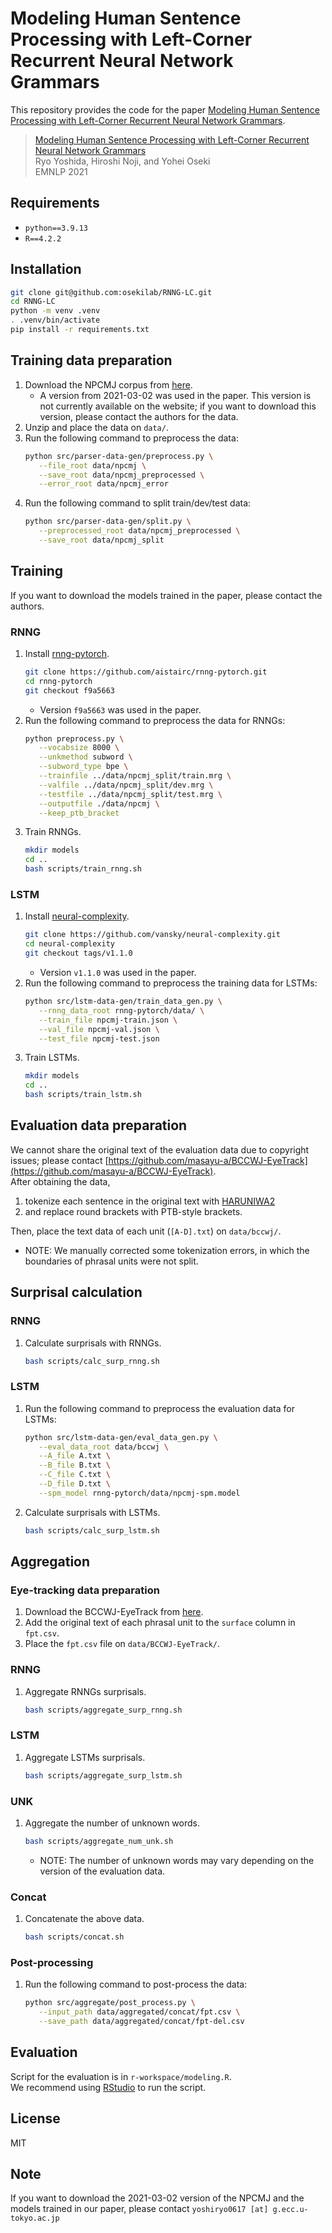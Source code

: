# Modeling Human Sentence Processing with Left-Corner Recurrent Neural Network Grammars

This repository provides the code for the paper [Modeling Human Sentence Processing with Left-Corner Recurrent Neural Network Grammars](https://aclanthology.org/2021.emnlp-main.235/).

> [Modeling Human Sentence Processing with Left-Corner Recurrent Neural Network Grammars](https://aclanthology.org/2021.emnlp-main.235/) <br>
> Ryo Yoshida, Hiroshi Noji, and Yohei Oseki <br>
> EMNLP 2021

## Requirements
- `python==3.9.13`
- `R==4.2.2`

## Installation
```bash
git clone git@github.com:osekilab/RNNG-LC.git
cd RNNG-LC
python -m venv .venv
. .venv/bin/activate
pip install -r requirements.txt
```

## Training data preparation
1. Download the NPCMJ corpus from [here](https://npcmj.ninjal.ac.jp/index.html).
   - A version from 2021-03-02 was used in the paper. This version is not currently available on the website; if you want to download this version, please contact the authors for the data.
2. Unzip and place the data on `data/`.
3. Run the following command to preprocess the data:
   ```bash
   python src/parser-data-gen/preprocess.py \
      --file_root data/npcmj \
      --save_root data/npcmj_preprocessed \
      --error_root data/npcmj_error
   ```
4. Run the following command to split train/dev/test data:
   ```bash
   python src/parser-data-gen/split.py \
      --preprocessed_root data/npcmj_preprocessed \
      --save_root data/npcmj_split
   ```

## Training
If you want to download the models trained in the paper, please contact the authors.

### RNNG
1. Install [rnng-pytorch](https://github.com/aistairc/rnng-pytorch).
   ```bash
   git clone https://github.com/aistairc/rnng-pytorch.git
   cd rnng-pytorch
   git checkout f9a5663
   ```
   - Version `f9a5663` was used in the paper.
2. Run the following command to preprocess the data for RNNGs:
   ```bash
   python preprocess.py \
      --vocabsize 8000 \
      --unkmethod subword \
      --subword_type bpe \
      --trainfile ../data/npcmj_split/train.mrg \
      --valfile ../data/npcmj_split/dev.mrg \
      --testfile ../data/npcmj_split/test.mrg \
      --outputfile ./data/npcmj \
      --keep_ptb_bracket
   ```
3. Train RNNGs.
   ```bash
   mkdir models
   cd ..
   bash scripts/train_rnng.sh
   ```

### LSTM
1. Install [neural-complexity](https://github.com/vansky/neural-complexity).
   ```bash
   git clone https://github.com/vansky/neural-complexity.git
   cd neural-complexity
   git checkout tags/v1.1.0
   ```
   - Version `v1.1.0` was used in the paper.
2. Run the following command to preprocess the training data for LSTMs:
   ```bash
   python src/lstm-data-gen/train_data_gen.py \
      --rnng_data_root rnng-pytorch/data/ \
      --train_file npcmj-train.json \
      --val_file npcmj-val.json \
      --test_file npcmj-test.json
   ```
3. Train LSTMs.
   ```bash
   mkdir models
   cd ..
   bash scripts/train_lstm.sh
   ```

## Evaluation data preparation
   We cannot share the original text of the evaluation data due to copyright issues; please contact [https://github.com/masayu-a/BCCWJ-EyeTrack](https://github.com/masayu-a/BCCWJ-EyeTrack). <br>
   After obtaining the data,
   1. tokenize each sentence in the original text with [HARUNIWA2](http://www.compling.jp/ajb129/haruniwa2.html)
   2. and replace round brackets with PTB-style brackets.

   Then, place the text data of each unit (`[A-D].txt`) on `data/bccwj/`.
   - NOTE: We manually corrected some tokenization errors, in which the boundaries of phrasal units were not split.

## Surprisal calculation
### RNNG
1. Calculate surprisals with RNNGs.
   ```bash
   bash scripts/calc_surp_rnng.sh
   ```

### LSTM
1. Run the following command to preprocess the evaluation data for LSTMs:
   ```bash
   python src/lstm-data-gen/eval_data_gen.py \
      --eval_data_root data/bccwj \
      --A_file A.txt \
      --B_file B.txt \
      --C_file C.txt \
      --D_file D.txt \
      --spm_model rnng-pytorch/data/npcmj-spm.model
   ```

2. Calculate surprisals with LSTMs.
   ```bash
   bash scripts/calc_surp_lstm.sh
   ```

## Aggregation
### Eye-tracking data preparation
1. Download the BCCWJ-EyeTrack from [here](https://github.com/masayu-a/BCCWJ-EyeTrack).
2. Add the original text of each phrasal unit to the `surface` column in `fpt.csv`.
3. Place the `fpt.csv` file on `data/BCCWJ-EyeTrack/`.

### RNNG
1. Aggregate RNNGs surprisals.
   ```bash
   bash scripts/aggregate_surp_rnng.sh
   ```

### LSTM
1. Aggregate LSTMs surprisals.
   ```bash
   bash scripts/aggregate_surp_lstm.sh
   ```

### UNK
1. Aggregate the number of unknown words.
   ```bash
   bash scripts/aggregate_num_unk.sh
   ```
   - NOTE: The number of unknown words may vary depending on the version of the evaluation data.

### Concat
1. Concatenate the above data.
   ```bash
   bash scripts/concat.sh
   ```

### Post-processing
1. Run the following command to post-process the data:
   ```bash
   python src/aggregate/post_process.py \
      --input_path data/aggregated/concat/fpt.csv \
      --save_path data/aggregated/concat/fpt-del.csv
   ```

## Evaluation
Script for the evaluation is in `r-workspace/modeling.R`. <br>
We recommend using [RStudio](https://rstudio.com/) to run the script.

## License
MIT

## Note
If you want to download the 2021-03-02 version of the NPCMJ and the models trained in our paper, please contact `yoshiryo0617 [at] g.ecc.u-tokyo.ac.jp`
